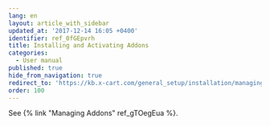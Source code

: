 ```yaml
---
lang: en
layout: article_with_sidebar
updated_at: '2017-12-14 16:05 +0400'
identifier: ref_0fGEpvrh
title: Installing and Activating Addons
categories:
  - User manual
published: true
hide_from_navigation: true
redirect_to: 'https://kb.x-cart.com/general_setup/installation/managing_modules/index.html'
order: 100
---
```



See {% link "Managing Addons" ref_gTOegEua %}.

